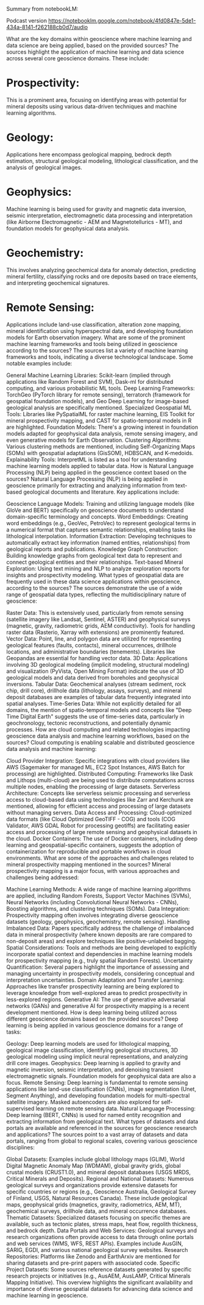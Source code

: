 
Summary from notebookLM:

Podcast version https://notebooklm.google.com/notebook/4fd0847e-5de1-434a-8141-f262188cb0d7/audio

What are the key domains within geoscience where machine learning and data science are being applied, based on the provided sources?
The sources highlight the application of machine learning and data science across several core geoscience domains. These include: 

# Prospectivity: 
This is a prominent area, focusing on identifying areas with potential for mineral deposits using various data-driven techniques and machine learning algorithms. 
# Geology: 
Applications here encompass geological mapping, bedrock depth estimation, structural geological modeling, lithological classification, and the analysis of geological images. 
# Geophysics: 
Machine learning is being used for gravity and magnetic data inversion, seismic interpretation, electromagnetic data processing and interpretation (like Airborne Electromagnetic - AEM and Magnetotellurics - MT), and foundation models for geophysical data analysis. 
# Geochemistry: 
This involves analyzing geochemical data for anomaly detection, predicting mineral fertility, classifying rocks and ore deposits based on trace elements, and interpreting geochemical signatures. 
# Remote Sensing: 
Applications include land-use classification, alteration zone mapping, mineral identification using hyperspectral data, and developing foundation models for Earth observation imagery. 
What are some of the prominent machine learning frameworks and tools being utilized in geoscience according to the sources? 
The sources list a variety of machine learning frameworks and tools, indicating a diverse technological landscape. Some notable examples include: 

General Machine Learning Libraries: Scikit-learn (implied through applications like Random Forest and SVM), Dask-ml for distributed computing, and various probabilistic ML tools. 
Deep Learning Frameworks: TorchGeo (PyTorch library for remote sensing), terratorch (framework for geospatial foundation models), and Geo Deep Learning for image-based geological analysis are specifically mentioned. 
Specialized Geospatial ML Tools: Libraries like PySpatialML for raster machine learning, EIS Toolkit for mineral prospectivity mapping, and CAST for spatio-temporal models in R are highlighted. 
Foundation Models: There's a growing interest in foundation models adapted for geophysical data analysis, remote sensing imagery, and even generative models for Earth Observation. 
Clustering Algorithms: Various clustering methods are mentioned, including Self-Organizing Maps (SOMs) with geospatial adaptations (GisSOM), HDBSCAN, and K-medoids. 
Explainability Tools: InterpretML is listed as a tool for understanding machine learning models applied to tabular data. 
How is Natural Language Processing (NLP) being applied in the geoscience context based on the sources? 
Natural Language Processing (NLP) is being applied in geoscience primarily for extracting and analyzing information from text-based geological documents and literature. Key applications include: 

Geoscience Language Models: Training and utilizing language models (like GloVe and BERT) specifically on geoscience documents to understand domain-specific terminology and concepts. 
Word Embeddings: Creating word embeddings (e.g., GeoVec, PetroVec) to represent geological terms in a numerical format that captures semantic relationships, enabling tasks like lithological interpolation. 
Information Extraction: Developing techniques to automatically extract key information (named entities, relationships) from geological reports and publications. 
Knowledge Graph Construction: Building knowledge graphs from geological text data to represent and connect geological entities and their relationships. 
Text-based Mineral Exploration: Using text mining and NLP to analyze exploration reports for insights and prospectivity modeling. 
What types of geospatial data are frequently used in these data science applications within geoscience, according to the sources? 
The sources demonstrate the use of a wide range of geospatial data types, reflecting the multidisciplinary nature of geoscience: 

Raster Data: This is extensively used, particularly from remote sensing (satellite imagery like Landsat, Sentinel, ASTER) and geophysical surveys (magnetic, gravity, radiometric grids, AEM conductivity). Tools for handling raster data (Rasterio, Xarray with extensions) are prominently featured. 
Vector Data: Point, line, and polygon data are utilized for representing geological features (faults, contacts), mineral occurrences, drillhole locations, and administrative boundaries (tenements). Libraries like Geopandas are essential for handling vector data.
3D Data: Applications involving 3D geological modeling (implicit modeling, structural modeling) and visualization (PyVista, Open Mining Format) indicate the use of 3D geological models and data derived from boreholes and geophysical inversions. 
Tabular Data: Geochemical analyses (stream sediment, rock chip, drill core), drillhole data (lithology, assays, surveys), and mineral deposit databases are examples of tabular data frequently integrated into spatial analyses. 
Time-Series Data: While not explicitly detailed for all domains, the mention of spatio-temporal models and concepts like "Deep Time Digital Earth" suggests the use of time-series data, particularly in geochronology, tectonic reconstructions, and potentially dynamic processes. 
How are cloud computing and related technologies impacting geoscience data analysis and machine learning workflows, based on the sources? 
Cloud computing is enabling scalable and distributed geoscience data analysis and machine learning: 

Cloud Provider Integration: Specific integrations with cloud providers like AWS (Sagemaker for managed ML, EC2 Spot Instances, AWS Batch for processing) are highlighted. 
Distributed Computing: Frameworks like Dask and Lithops (multi-cloud) are being used to distribute computations across multiple nodes, enabling the processing of large datasets. 
Serverless Architecture: Concepts like serverless seismic processing and serverless access to cloud-based data using technologies like Zarr and Kerchunk are mentioned, allowing for efficient access and processing of large datasets without managing servers. 
Data Access and Processing: Cloud-optimized data formats (like Cloud Optimized GeoTIFF - COG) and tools (COG Validator, AWS GDAL Robot for processing geotiffs) are facilitating easier access and processing of large remote sensing and geophysical datasets in the cloud. 
Docker Containers: The use of Docker containers, including deep learning and geospatial-specific containers, suggests the adoption of containerization for reproducible and portable workflows in cloud environments. 
What are some of the approaches and challenges related to mineral prospectivity mapping mentioned in the sources? 
Mineral prospectivity mapping is a major focus, with various approaches and challenges being addressed: 

Machine Learning Methods: A wide range of machine learning algorithms are applied, including Random Forests, Support Vector Machines (SVMs), Neural Networks (including Convolutional Neural Networks - CNNs), Boosting algorithms, and clustering techniques (SOMs). 
Data Integration: Prospectivity mapping often involves integrating diverse geoscience datasets (geology, geophysics, geochemistry, remote sensing). 
Handling Imbalanced Data: Papers specifically address the challenge of imbalanced data in mineral prospectivity (where known deposits are rare compared to non-deposit areas) and explore techniques like positive-unlabeled bagging. 
Spatial Considerations: Tools and methods are being developed to explicitly incorporate spatial context and dependencies in machine learning models for prospectivity mapping (e.g., truly spatial Random Forests). 
Uncertainty Quantification: Several papers highlight the importance of assessing and managing uncertainty in prospectivity models, considering conceptual and interpretation uncertainties. 
Domain Adaptation and Transfer Learning: Approaches like transfer prospectivity learning are being explored to leverage knowledge from well-explored areas to predict prospectivity in less-explored regions. 
Generative AI: The use of generative adversarial networks (GANs) and generative AI for prospectivity mapping is a recent development mentioned. 
How is deep learning being utilized across different geoscience domains based on the provided sources? 
Deep learning is being applied in various geoscience domains for a range of tasks: 

Geology: Deep learning models are used for lithological mapping, geological image classification, identifying geological structures, 3D geological modeling using implicit neural representations, and analyzing drill core images. 
Geophysics: Deep learning is applied to gravity and magnetic inversion, seismic interpretation, and denoising transient electromagnetic signals. Foundation models for geophysical data are also a focus. 
Remote Sensing: Deep learning is fundamental to remote sensing applications like land-use classification (CNNs), image segmentation (Unet, Segment Anything), and developing foundation models for multi-spectral satellite imagery. Masked autoencoders are also explored for self-supervised learning on remote sensing data. 
Natural Language Processing: Deep learning (BERT, CNNs) is used for named entity recognition and extracting information from geological text. 
What types of datasets and data portals are available and referenced in the sources for geoscience research and applications? 
The sources point to a vast array of datasets and data portals, ranging from global to regional scales, covering various geoscience disciplines: 

Global Datasets: Examples include global lithology maps (GLIM), World Digital Magnetic Anomaly Map (WDMAM), global gravity grids, global crustal models (CRUST1.0), and mineral deposit databases (USGS MRDS, Critical Minerals and Deposits). 
Regional and National Datasets: Numerous geological surveys and organizations provide extensive datasets for specific countries or regions (e.g., Geoscience Australia, Geological Survey of Finland, USGS, Natural Resources Canada). These include geological maps, geophysical grids (magnetics, gravity, radiometrics, AEM, MT), geochemical surveys, drillhole data, and mineral occurrence databases. 
Thematic Datasets: Specialized datasets focusing on specific themes are available, such as tectonic plates, stress maps, heat flow, regolith thickness, and bedrock depth.
Data Portals and Web Services: Geological surveys and research organizations often provide access to data through online portals and web services (WMS, WFS, REST APIs). Examples include AusGIN, SARIG, EGDI, and various national geological survey websites.
Research Repositories: Platforms like Zenodo and EarthArxiv are mentioned for sharing datasets and pre-print papers with associated code. 
Specific Project Datasets: Some sources reference datasets generated by specific research projects or initiatives (e.g., AusAEM, AusLAMP, Critical Minerals Mapping Initiative). 
This overview highlights the significant availability and importance of diverse geospatial datasets for advancing data science and machine learning in geoscience. 
